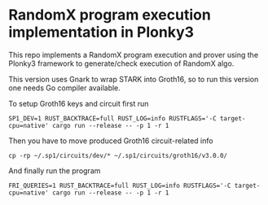 # RandomX program execution implementation in Plonky3

This repo implements a RandomX program execution and prover using the Plonky3 framework to generate/check execution of RandomX algo.

This version uses Gnark to wrap STARK into Groth16, so to run this version one needs Go compiler available.

To setup Groth16 keys and circuit first run 
```
SP1_DEV=1 RUST_BACKTRACE=full RUST_LOG=info RUSTFLAGS='-C target-cpu=native' cargo run --release -- -p 1 -r 1
```

Then you have to move produced Groth16 circuit-related info
```
cp -rp ~/.sp1/circuits/dev/* ~/.sp1/circuits/groth16/v3.0.0/
```

And finally run the program
```
FRI_QUERIES=1 RUST_BACKTRACE=full RUST_LOG=info RUSTFLAGS='-C target-cpu=native' cargo run --release -- -p 1 -r 1
```